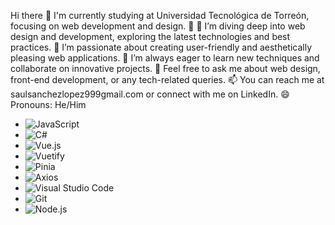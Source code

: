 Hi there 👋
I'm currently studying at Universidad Tecnológica de Torreón, focusing on web development and design. 🌱
🔭 I’m diving deep into web design and development, exploring the latest technologies and best practices.
🌟 I’m passionate about creating user-friendly and aesthetically pleasing web applications.
🤔 I’m always eager to learn new techniques and collaborate on innovative projects.
💬 Feel free to ask me about web design, front-end development, or any tech-related queries.
📫 You can reach me at saulsanchezlopez999gmail.com or connect with me on LinkedIn.
😄 Pronouns: He/Him

- ![JavaScript](https://img.shields.io/badge/JavaScript-F7DF1C?logo=javascript&logoColor=white)
- ![C#](https://img.shields.io/badge/C%23-239120?logo=csharp&logoColor=white)
- ![Vue.js](https://img.shields.io/badge/Vue.js-4FC08D?logo=vue.js&logoColor=white)
- ![Vuetify](https://img.shields.io/badge/Vuetify-1867C0?logo=vuetify&logoColor=white)
- ![Pinia](https://img.shields.io/badge/Pinia-5D3F6D?logo=pinia&logoColor=white)
- ![Axios](https://img.shields.io/badge/Axios-5A29E3?logo=axios&logoColor=white)
- ![Visual Studio Code](https://img.shields.io/badge/Visual%20Studio%20Code-007ACC?logo=visual-studio-code&logoColor=white)
- ![Git](https://img.shields.io/badge/Git-F05032?logo=git&logoColor=white)
- ![Node.js](https://img.shields.io/badge/Node.js-339933?logo=node.js&logoColor=white)


